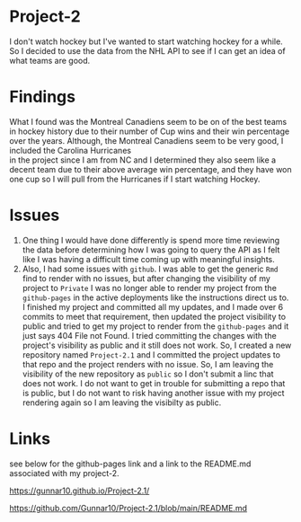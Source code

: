# Project-2  
I don't watch hockey but I've wanted to start watching hockey for a while. So I decided to use the data from the NHL API to see if I can get an idea of what teams are good. 

# Findings  

What I found was the Montreal Canadiens seem to be on of the best teams in hockey history due to their number of Cup wins and their win percentage over the years. Although, the Montreal Canadiens seem to be very good, I included the Carolina Hurricanes  
in the project since I am from NC and I determined they also seem like a decent team due to their above average win percentage, and they have won one cup so I will pull from the Hurricanes if I start watching Hockey.  

# Issues  

1. One thing I would have done differently is spend more time reviewing the data before determining how I was going to query the API as I felt like I was having a difficult time coming up with meaningful insights.  
1. Also, I had some issues with `github`. I was able to get the generic `Rmd` find to render with no issues, but after changing the visibility of my project to `Private` I was no longer able to render my project from the `github-pages` in the active deployments like the instructions direct us to.  I finished my project and committed all my updates, and I made over 6 commits to meet that requirement, then updated the project visibility to public and tried to get my project to render from the `github-pages` and it just says 404 File not Found. I tried committing the changes with the project's visibility as public and it still does not work.  So, I created a new repository named `Project-2.1` and I committed the project updates to that repo and the project renders with no issue. So, I am leaving the visibility of the new repository as `public` so I don't submit a linc that does not work. I do not want to get in trouble for submitting a repo that is public, but I do not want to risk having another issue with my project rendering again so I am leaving the visibilty as public.

# Links

see below for the github-pages link and a link to the README.md associated with my project-2.  

https://gunnar10.github.io/Project-2.1/  

https://github.com/Gunnar10/Project-2.1/blob/main/README.md

